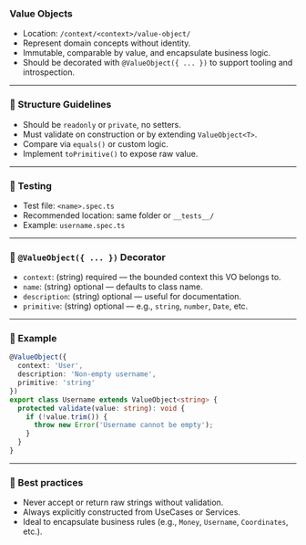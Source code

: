 ### Value Objects

- Location: `/context/<context>/value-object/`
- Represent domain concepts without identity.
- Immutable, comparable by value, and encapsulate business logic.
- Should be decorated with `@ValueObject({ ... })` to support tooling and introspection.

---

### 🧱 Structure Guidelines

- Should be `readonly` or `private`, no setters.
- Must validate on construction or by extending `ValueObject<T>`.
- Compare via `equals()` or custom logic.
- Implement `toPrimitive()` to expose raw value.

---

### 🧪 Testing

- Test file: `<name>.spec.ts`
- Recommended location: same folder or `__tests__/`
- Example: `username.spec.ts`

---

### 🧩 `@ValueObject({ ... })` Decorator

- `context`: (string) required — the bounded context this VO belongs to.
- `name`: (string) optional — defaults to class name.
- `description`: (string) optional — useful for documentation.
- `primitive`: (string) optional — e.g., `string`, `number`, `Date`, etc.

---

### 🧩 Example
```ts
@ValueObject({
  context: 'User',
  description: 'Non-empty username',
  primitive: 'string'
})
export class Username extends ValueObject<string> {
  protected validate(value: string): void {
    if (!value.trim()) {
      throw new Error('Username cannot be empty');
    }
  }
}
```

---

### 🧠 Best practices

- Never accept or return raw strings without validation.
- Always explicitly constructed from UseCases or Services.
- Ideal to encapsulate business rules (e.g., `Money`, `Username`, `Coordinates`, etc.).
